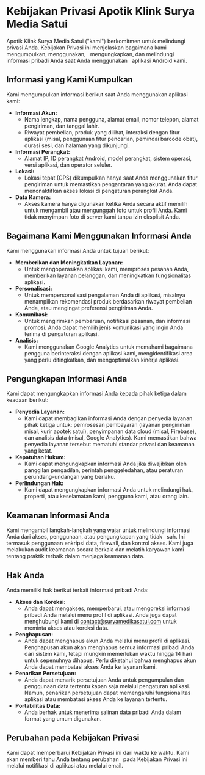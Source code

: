 # Kebijakan Privasi Apotik Klink Surya Media Satui

Apotik Klink Surya Media Satui ("kami") berkomitmen untuk melindungi privasi Anda. Kebijakan Privasi ini menjelaskan bagaimana kami mengumpulkan, menggunakan,   
 mengungkapkan, dan melindungi informasi pribadi Anda saat Anda menggunakan   
 aplikasi Android kami.

## Informasi yang Kami Kumpulkan

Kami mengumpulkan informasi berikut saat Anda menggunakan aplikasi kami:

* **Informasi Akun:**  
    * Nama lengkap, nama pengguna, alamat email, nomor telepon, alamat pengiriman,  dan tanggal lahir. 
    * Riwayat pembelian, produk yang dilihat, interaksi dengan fitur aplikasi (misal, penggunaan fitur pencarian, pemindai barcode obat), durasi sesi, dan halaman yang dikunjungi.
* **Informasi Perangkat:** 
    * Alamat IP, ID perangkat Android, model perangkat, sistem operasi, versi aplikasi, dan operator seluler.
* **Lokasi:** 
    * Lokasi tepat (GPS) dikumpulkan hanya saat Anda menggunakan fitur pengiriman untuk memastikan pengantaran yang akurat. Anda dapat menonaktifkan akses lokasi di pengaturan perangkat Anda.
* **Data Kamera:** 
    * Akses kamera hanya digunakan ketika Anda secara aktif memilih untuk mengambil atau mengunggah foto untuk profil Anda. Kami tidak menyimpan foto di server kami tanpa izin eksplisit Anda.

## Bagaimana Kami Menggunakan Informasi Anda

Kami menggunakan informasi Anda untuk tujuan berikut:

* **Memberikan dan Meningkatkan Layanan:** 
    * Untuk mengoperasikan aplikasi kami, memproses pesanan Anda, memberikan layanan pelanggan, dan meningkatkan fungsionalitas aplikasi.
* **Personalisasi:** 
    * Untuk mempersonalisasi pengalaman Anda di aplikasi, misalnya menampilkan rekomendasi produk berdasarkan riwayat pembelian Anda, atau mengingat preferensi pengiriman Anda.
* **Komunikasi:** 
    * Untuk mengirimkan pembaruan, notifikasi pesanan, dan informasi promosi. Anda dapat memilih jenis komunikasi yang ingin Anda terima di pengaturan aplikasi.
* **Analisis:** 
    * Kami menggunakan Google Analytics untuk memahami bagaimana pengguna berinteraksi dengan aplikasi kami, mengidentifikasi area yang perlu ditingkatkan, dan mengoptimalkan kinerja aplikasi.

## Pengungkapan Informasi Anda

Kami dapat mengungkapkan informasi Anda kepada pihak ketiga dalam keadaan berikut:

* **Penyedia Layanan:** 
    * Kami dapat membagikan informasi Anda dengan penyedia layanan pihak ketiga untuk:  pemrosesan pembayaran (layanan pengiriman misal, kurir apotek satui), penyimpanan data cloud (misal, Firebase), dan analisis data (misal, Google Analytics). Kami memastikan bahwa penyedia layanan tersebut mematuhi standar privasi dan keamanan yang ketat.
* **Kepatuhan Hukum:** 
    * Kami dapat mengungkapkan informasi Anda jika diwajibkan oleh panggilan pengadilan, perintah penggeledahan, atau peraturan perundang-undangan yang berlaku.
* **Perlindungan Hak:** 
    * Kami dapat mengungkapkan informasi Anda untuk melindungi hak, properti, atau keselamatan kami, pengguna kami, atau orang lain.

## Keamanan Informasi Anda

Kami mengambil langkah-langkah yang wajar untuk melindungi informasi Anda dari akses, penggunaan, atau pengungkapan yang tidak   
 sah. Ini termasuk penggunaan enkripsi data, firewall, dan kontrol akses. Kami juga melakukan audit keamanan secara berkala dan melatih karyawan kami tentang praktik terbaik dalam menjaga keamanan data. 

## Hak Anda

Anda memiliki hak berikut terkait informasi pribadi Anda:

* **Akses dan Koreksi:** 
    * Anda dapat mengakses, memperbarui, atau mengoreksi informasi pribadi Anda melalui menu profil di aplikasi. Anda juga dapat menghubungi kami di contact@suryamedikasatui.com untuk meminta akses atau koreksi data.
* **Penghapusan:** 
    * Anda dapat menghapus akun Anda melalui menu profil di aplikasi. Penghapusan akun akan menghapus semua informasi pribadi Anda dari sistem kami, tetapi mungkin memerlukan waktu hingga 14 hari untuk sepenuhnya dihapus. Perlu diketahui bahwa menghapus akun Anda dapat membatasi akses Anda ke layanan kami.
* **Penarikan Persetujuan:** 
    * Anda dapat menarik persetujuan Anda untuk pengumpulan dan penggunaan data tertentu kapan saja melalui pengaturan aplikasi. Namun, penarikan persetujuan dapat memengaruhi fungsionalitas aplikasi atau membatasi akses Anda ke layanan tertentu.
* **Portabilitas Data:** 
    * Anda berhak untuk menerima salinan data pribadi Anda dalam format yang umum digunakan. 


## Perubahan pada Kebijakan Privasi

Kami dapat memperbarui Kebijakan Privasi ini dari waktu ke waktu. Kami akan memberi tahu Anda tentang perubahan   
 pada Kebijakan Privasi ini melalui notifikasi di aplikasi atau melalui email.
